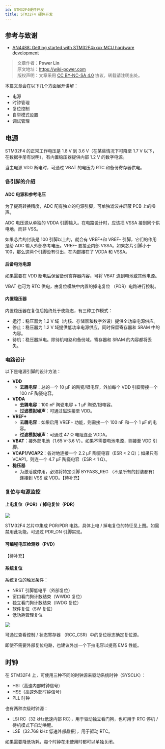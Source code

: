 ```yaml
---
id: STM32F4硬件开发
title: STM32F4 硬件开发
---
```


## 参考与致谢

- [AN4488: Getting started with STM32F4xxxx MCU hardware development](https://www.st.com/content/ccc/resource/technical/document/application_note/76/f9/c8/10/8a/33/4b/f0/DM00115714.pdf/files/DM00115714.pdf/jcr:content/translations/en.DM00115714.pdf)

> 文章作者：**Power Lin**  
> 原文地址：<https://wiki-power.com>  
> 版权声明：文章采用 [CC BY-NC-SA 4.0](https://creativecommons.org/licenses/by/4.0/deed.zh) 协议，转载请注明出处。

本篇文章会在以下几个方面展开讲解：

- 电源
- 时钟管理
- 复位控制
- 自举模式设置
- 调试管理

## 电源

STM32F4 的正常工作电压是 1.8 V 到 3.6 V（在某些情况下可降至 1.7 V 以下，在数据手册有说明），有内置稳压器提供内部 1.2 V 的数字电源。

当主电源 VDD 断电时，可通过 VBAT 的电压为 RTC 和备份寄存器供电。

### 各引脚的介绍

#### ADC 电源和参考电压

为了提高转换精度，ADC 配有独立的电源引脚，可单独滤波并屏蔽 PCB 上的噪声。

ADC 电压源从单独的 VDDA 引脚输入。在电路设计时，应该把 VSSA 接到同个供电地，而非 VSS。

如果芯片的封装是 100 引脚以上的，就会有 VREF+和 VREF- 引脚，它们的作用是给 ADC 输入外部参考电压。VREF- 要接至内部 VSSA。如果芯片引脚小于 100，那么这两个引脚没有引出，在内部接在了 VDDA 和 VSSA。

#### 后备电池电源

如果需要在 VDD 断电后保留备份寄存器内容，可将 VBAT 连到电池或其他电源。

VBAT 也可为 RTC 供电，由复位模块中内置的掉电复位 （PDR）电路进行控制。

#### 内置稳压器

内置稳压器在复位后始终处于使能态，有三种工作模式：

- 运行：稳压器为 1.2 V 域（内核、存储器和数字外设）提供全功率电源供应。
- 停止：稳压器为 1.2 V 域提供低功率电源供应，同时保留寄存器和 SRAM 中的内容。
- 待机：稳压器掉电。除待机电路和备份域，寄存器和 SRAM 的内容都将丢失。

### 电路设计

以下是电源引脚的设计方法：

- **VDD**
  - **去耦电容**：总的一个 10 μF 的陶瓷/钽电容，外加每个 VDD 引脚旁接一个 100 nF 陶瓷电容。
- **VDDA**
  - **去耦电容**：100 nF 陶瓷电容 + 1 µF 陶瓷/钽电容。
  - **过滤模拟噪声**：可通过磁珠接至 VDD。
- **VREF+**
  - **去耦电容**：如果启用 VREF+ 功能，则需接一个 100 nF 和一个 1 µF 的电容。
  - **过滤模拟噪声**：可通过 47 Ω 电阻连至 VDDA。
- **VBAT**：接外部电池（1.65 V-3.6 V）。如果不需要电池电源，则接至 VDD 引脚。
- **VCAP1/VCAP2**：各对地连接一个 2.2 µF 陶瓷电容（ESR < 2 Ω）；如果只有 VCAP1，则连一个 4.7 µF 陶瓷电容（ESR < 1 Ω）。
- **稳压器**
  - 为激活或停用，必须将特定引脚 BYPASS_REG （不是所有的封装都有）连接到 VSS 或 VDD。【待补充】

### 复位与电源监控

#### 上电复位（POR）/ 掉电复位（PDR）

![](https://wiki-media-1253965369.cos.ap-guangzhou.myqcloud.com/img/20210529143014.png)

STM32F4 芯片中集成 POR/PDR 电路，具体上电 / 掉电复位的特征见上图。如需禁用此功能，可通过 PDR_ON 引脚实现。

#### 可编程电压检测器（PVD）

【待补充】

#### 系统复位

系统复位的触发条件：

- NRST 引脚低电平（外部复位）
- 窗口看门狗计数结束（WWDG 复位）
- 独立看门狗计数结束（IWDG 复位）
- 软件复位（SW 复位）
- 低功耗管理复位

![](https://wiki-media-1253965369.cos.ap-guangzhou.myqcloud.com/img/20210529143925.png)

可通过查看控制 / 状态寄存器 （RCC_CSR）中的复位标志确定复位源。

即使不需要外部复位电路，也建议外加一个下拉电容以提高 EMS 性能。


## 时钟

在 STM32F4 上，可使用三种不同的时钟源来驱动系统时钟（SYSCLK）：

- HSI（高速内部时钟信号）
- HSE（高速外部时钟信号）
- PLL 时钟

也有两种次级时钟源：

- LSI RC（32 kHz低速内部 RC），用于驱动独立看门狗，也可用于 RTC 停机 / 待机模式下自动唤醒。
- LSE（32.768 kHz 低速外部晶振），用于驱动 RTC。

如果需要降低功耗，每个时钟在未使用时都可以单独关闭。
